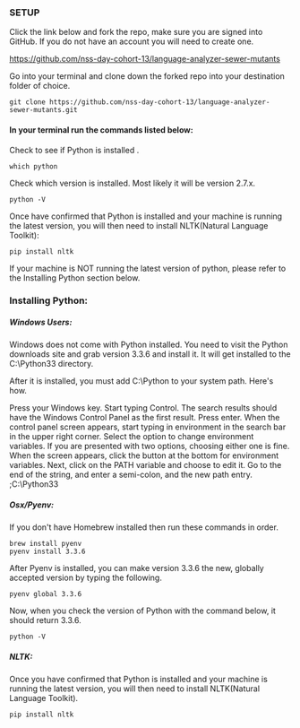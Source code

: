 ### SETUP

Click the link below and fork the repo, make sure you are signed into GitHub. If you do not have an account you will need to create one.

<https://github.com/nss-day-cohort-13/language-analyzer-sewer-mutants>

Go into your terminal and clone down the forked repo into your destination folder of choice.

```
git clone https://github.com/nss-day-cohort-13/language-analyzer-sewer-mutants.git
``` 

#### In your terminal run the commands listed below:

Check to see if Python is installed .

```
which python
```

Check which version is installed. Most likely it will be version 2.7.x.

```
python -V
```

Once have confirmed that Python is installed and your machine is running the latest version, you will then need to install NLTK(Natural Language Toolkit):

```
pip install nltk
```

If your machine is NOT running the latest version of python, please refer to the Installing Python section below.
### Installing Python:

##### Windows Users:

Windows does not come with Python installed. You need to visit the Python downloads site and grab version 3.3.6 and install it. It will get installed to the C:\Python33 directory.

After it is installed, you must add C:\Python to your system path. Here's how.

Press your Windows key.
Start typing Control.
The search results should have the Windows Control Panel as the first result. Press enter.
When the control panel screen appears, start typing in environment in the search bar in the upper right corner.
Select the option to change environment variables. If you are presented with two options, choosing either one is fine.
When the screen appears, click the button at the bottom for environment variables.
Next, click on the PATH variable and choose to edit it.
Go to the end of the string, and enter a semi-colon, and the new path entry. ;C:\Python33

##### Osx/Pyenv:

If you don't have Homebrew installed then run these commands in order.

```
brew install pyenv
pyenv install 3.3.6
```
After Pyenv is installed, you can make version 3.3.6 the new, globally accepted version by typing the following.

```
pyenv global 3.3.6
```
Now, when you check the version of Python with the command below, it should return 3.3.6.

```
python -V
```

##### NLTK:

Once you have confirmed that Python is installed and your machine is running the latest version, you will then need to install NLTK(Natural Language Toolkit).

``` 
pip install nltk
```
